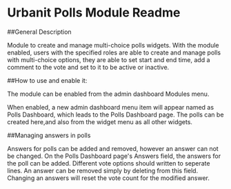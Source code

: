# Urbanit Polls Module Readme



##General Description

Module to create and manage multi-choice polls widgets. With the module enabled, users with the specified roles are able to create and manage polls with multi-choice options, they are able to set start and end time, add a comment to the vote and set to it to be active or inactive.

##How to use and enable it:

The module can be enabled from the admin dashboard Modules menu.

When enabled, a new admin dashboard menu item will appear named as Polls Dashboard, which leads to the Polls Dashboard page.
The polls can be created here,and also from the widget menu as all other widgets.

##Managing answers in polls

Answers for polls can be added and removed, however an answer can not be changed.
On the Polls Dashboard page's Answers field, the answers for the poll can be added. Different vote options should written to seperate lines.
An answer can be removed simply by deleting from this field.
Changing an answers will reset the vote count for the modified answer.
